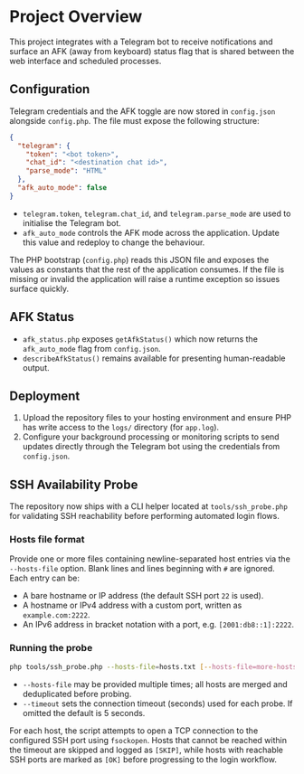 # Project Overview

This project integrates with a Telegram bot to receive notifications and surface an AFK (away from keyboard) status flag that is shared between the web interface and scheduled processes.

## Configuration

Telegram credentials and the AFK toggle are now stored in `config.json` alongside `config.php`. The file must expose the following structure:

```json
{
  "telegram": {
    "token": "<bot token>",
    "chat_id": "<destination chat id>",
    "parse_mode": "HTML"
  },
  "afk_auto_mode": false
}
```

* `telegram.token`, `telegram.chat_id`, and `telegram.parse_mode` are used to initialise the Telegram bot.
* `afk_auto_mode` controls the AFK mode across the application. Update this value and redeploy to change the behaviour.

The PHP bootstrap (`config.php`) reads this JSON file and exposes the values as constants that the rest of the application consumes. If the file is missing or invalid the application will raise a runtime exception so issues surface quickly.

## AFK Status

* `afk_status.php` exposes `getAfkStatus()` which now returns the `afk_auto_mode` flag from `config.json`.
* `describeAfkStatus()` remains available for presenting human-readable output.

## Deployment

1. Upload the repository files to your hosting environment and ensure PHP has write access to the `logs/` directory (for `app.log`).
2. Configure your background processing or monitoring scripts to send updates directly through the Telegram bot using the credentials from `config.json`.

## SSH Availability Probe

The repository now ships with a CLI helper located at `tools/ssh_probe.php` for validating SSH reachability before performing automated login flows.

### Hosts file format

Provide one or more files containing newline-separated host entries via the `--hosts-file` option. Blank lines and lines beginning with `#` are ignored. Each entry can be:

* A bare hostname or IP address (the default SSH port `22` is used).
* A hostname or IPv4 address with a custom port, written as `example.com:2222`.
* An IPv6 address in bracket notation with a port, e.g. `[2001:db8::1]:2222`.

### Running the probe

```bash
php tools/ssh_probe.php --hosts-file=hosts.txt [--hosts-file=more-hosts.txt] [--timeout=10]
```

* `--hosts-file` may be provided multiple times; all hosts are merged and deduplicated before probing.
* `--timeout` sets the connection timeout (seconds) used for each probe. If omitted the default is 5 seconds.

For each host, the script attempts to open a TCP connection to the configured SSH port using `fsockopen`. Hosts that cannot be reached within the timeout are skipped and logged as `[SKIP]`, while hosts with reachable SSH ports are marked as `[OK]` before progressing to the login workflow.

